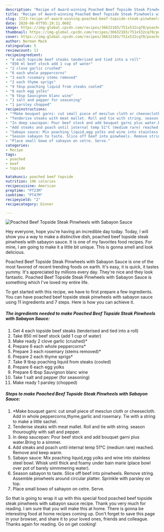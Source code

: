 ```yaml
---
description: "Recipe of Award-winning Poached Beef Topside Steak Pinwheels with Sabayon Sauce"
title: "Recipe of Award-winning Poached Beef Topside Steak Pinwheels with Sabayon Sauce"
slug: 1723-recipe-of-award-winning-poached-beef-topside-steak-pinwheels-with-sabayon-sauce
date: 2020-06-07T05:19:11.060Z
image: https://img-global.cpcdn.com/recipes/36632103/751x532cq70/poached-beef-topside-steak-pinwheels-with-sabayon-sauce-recipe-main-photo.jpg
thumbnail: https://img-global.cpcdn.com/recipes/36632103/751x532cq70/poached-beef-topside-steak-pinwheels-with-sabayon-sauce-recipe-main-photo.jpg
cover: https://img-global.cpcdn.com/recipes/36632103/751x532cq70/poached-beef-topside-steak-pinwheels-with-sabayon-sauce-recipe-main-photo.jpg
author: Norman Mack
ratingvalue: 5
reviewcount: 13
recipeingredient:
- "4 each topside beef steaks tenderised and tied into a roll"
- "850 ml beef stock add 1 cup of water"
- "2 clove garlic crushed"
- "6 each whole peppercorns"
- "3 each rosemary stems removed"
- "2 each thyme sprigs"
- "9 tbsp poaching liquid from steaks cooled"
- "6 each egg yolks"
- "6 tbsp Sauvignon blanc wine"
- "1 salt and pepper for seasoning"
- "1 parsley chopped"
recipeinstructions:
- "*Make bouquet garni: cut small piece of mesclun cloth or cheesecloth. Add in whole peppercorns,thyme,garlic and rosemary. Tie with a string to make a little sachel."
- "Tenderise steaks with meat mallet. Roll and tie with string. season thouroughly with salt and pepper."
- "In deep saucepan: Pour beef stock and add bouquet garni plus water.Bring to a simmer."
- "Add steaks and poach until internal temp 51°C (medium rare) reached. Remove and keep warm."
- "Sabayo sauce: Mix poaching liquid,egg yolks and wine into stainless steel bowl. Whisk until thick and foamy under bain marie (place bowl over pot of barely simmmering water)."
- "Season sabayon to taste. Slice off beef into pinwheels. Remove string. Assemble pinwheels around circular platter. Sprinkle with parsley on top."
- "Place small bowo of sahayon on cetre. Serve."
categories:
- Recipe
tags:
- poached
- beef
- topside

katakunci: poached beef topside 
nutrition: 196 calories
recipecuisine: American
preptime: "PT23M"
cooktime: "PT47M"
recipeyield: "2"
recipecategory: Dinner

---
```



![Poached Beef Topside Steak Pinwheels with Sabayon Sauce](https://img-global.cpcdn.com/recipes/36632103/751x532cq70/poached-beef-topside-steak-pinwheels-with-sabayon-sauce-recipe-main-photo.jpg)

Hey everyone, hope you're having an incredible day today. Today, I will show you a way to make a distinctive dish, poached beef topside steak pinwheels with sabayon sauce. It is one of my favorites food recipes. For mine, I am going to make it a little bit unique. This is gonna smell and look delicious.



Poached Beef Topside Steak Pinwheels with Sabayon Sauce is one of the most favored of recent trending foods on earth. It's easy, it is quick, it tastes yummy. It's appreciated by millions every day. They're nice and they look fantastic. Poached Beef Topside Steak Pinwheels with Sabayon Sauce is something which I've loved my entire life.


To get started with this recipe, we have to first prepare a few ingredients. You can have poached beef topside steak pinwheels with sabayon sauce using 11 ingredients and 7 steps. Here is how you can achieve it.

<!--inarticleads1-->

##### The ingredients needed to make Poached Beef Topside Steak Pinwheels with Sabayon Sauce:

1. Get 4 each topside beef steaks (tenderised and tied into a roll)
1. Take 850 ml beef stock (add 1 cup of water)
1. Make ready 2 clove garlic (crushed)*
1. Prepare 6 each whole peppercorns*
1. Prepare 3 each rosemary (stems removed)*
1. Prepare 2 each thyme sprigs*
1. Take 9 tbsp poaching liquid from steaks (cooled)
1. Prepare 6 each egg yolks
1. Prepare 6 tbsp Sauvignon blanc wine
1. Take 1 salt and pepper (for seasoning)
1. Make ready 1 parsley (chopped)




<!--inarticleads2-->

##### Steps to make Poached Beef Topside Steak Pinwheels with Sabayon Sauce:

1. *Make bouquet garni: cut small piece of mesclun cloth or cheesecloth. Add in whole peppercorns,thyme,garlic and rosemary. Tie with a string to make a little sachel.
1. Tenderise steaks with meat mallet. Roll and tie with string. season thouroughly with salt and pepper.
1. In deep saucepan: Pour beef stock and add bouquet garni plus water.Bring to a simmer.
1. Add steaks and poach until internal temp 51°C (medium rare) reached. Remove and keep warm.
1. Sabayo sauce: Mix poaching liquid,egg yolks and wine into stainless steel bowl. Whisk until thick and foamy under bain marie (place bowl over pot of barely simmmering water).
1. Season sabayon to taste. Slice off beef into pinwheels. Remove string. Assemble pinwheels around circular platter. Sprinkle with parsley on top.
1. Place small bowo of sahayon on cetre. Serve.




So that is going to wrap it up with this special food poached beef topside steak pinwheels with sabayon sauce recipe. Thank you very much for reading. I am sure that you will make this at home. There is gonna be interesting food at home recipes coming up. Don't forget to save this page in your browser, and share it to your loved ones, friends and colleague. Thanks again for reading. Go on get cooking!
